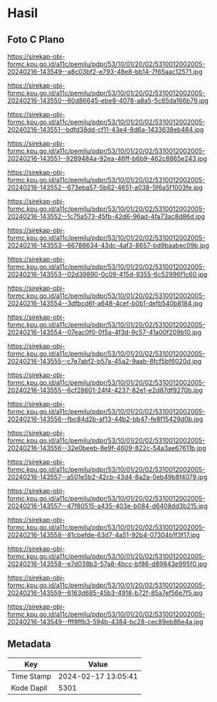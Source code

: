# Hasil

## Foto C Plano

https://sirekap-obj-formc.kpu.go.id/a11c/pemilu/pdpr/53/10/01/20/02/5310012002005-20240216-143549--a8c03bf2-e793-48e8-bb14-7f65aac12571.jpg

https://sirekap-obj-formc.kpu.go.id/a11c/pemilu/pdpr/53/10/01/20/02/5310012002005-20240216-143550--60d86645-ebe8-4078-a8a5-5c65da166b79.jpg

https://sirekap-obj-formc.kpu.go.id/a11c/pemilu/pdpr/53/10/01/20/02/5310012002005-20240216-143551--bdfd38dd-cf11-43e4-8d6a-1433638eb484.jpg

https://sirekap-obj-formc.kpu.go.id/a11c/pemilu/pdpr/53/10/01/20/02/5310012002005-20240216-143551--9289484a-92ea-46ff-b6b9-462c8865e243.jpg

https://sirekap-obj-formc.kpu.go.id/a11c/pemilu/pdpr/53/10/01/20/02/5310012002005-20240216-143552--673eba57-5b62-4651-a038-5f6a5f1003fe.jpg

https://sirekap-obj-formc.kpu.go.id/a11c/pemilu/pdpr/53/10/01/20/02/5310012002005-20240216-143552--1c75a573-45fb-42d6-96ad-4fa73ac8d86d.jpg

https://sirekap-obj-formc.kpu.go.id/a11c/pemilu/pdpr/53/10/01/20/02/5310012002005-20240216-143553--66786634-43dc-4af3-8657-bd9baabec09b.jpg

https://sirekap-obj-formc.kpu.go.id/a11c/pemilu/pdpr/53/10/01/20/02/5310012002005-20240216-143553--02d39890-0c09-415d-9355-6c52996f1c60.jpg

https://sirekap-obj-formc.kpu.go.id/a11c/pemilu/pdpr/53/10/01/20/02/5310012002005-20240216-143554--3dfbcd6f-a648-4cef-b0b1-defb540b8184.jpg

https://sirekap-obj-formc.kpu.go.id/a11c/pemilu/pdpr/53/10/01/20/02/5310012002005-20240216-143554--07eac0f0-0f5a-4f3d-9c57-41a00f209b10.jpg

https://sirekap-obj-formc.kpu.go.id/a11c/pemilu/pdpr/53/10/01/20/02/5310012002005-20240216-143555--c7e7abf2-b57a-45a2-9aab-8fcf5bf6020d.jpg

https://sirekap-obj-formc.kpu.go.id/a11c/pemilu/pdpr/53/10/01/20/02/5310012002005-20240216-143555--6cf28601-24f4-4237-82e1-e2d87df9270b.jpg

https://sirekap-obj-formc.kpu.go.id/a11c/pemilu/pdpr/53/10/01/20/02/5310012002005-20240216-143556--fbc84d2b-af13-44b2-bb47-fe8f15429d0b.jpg

https://sirekap-obj-formc.kpu.go.id/a11c/pemilu/pdpr/53/10/01/20/02/5310012002005-20240216-143556--32e0beeb-8e9f-4609-822c-54a3ae67611b.jpg

https://sirekap-obj-formc.kpu.go.id/a11c/pemilu/pdpr/53/10/01/20/02/5310012002005-20240216-143557--a501e5b2-42cb-43d4-8a2a-0eb49b8f4079.jpg

https://sirekap-obj-formc.kpu.go.id/a11c/pemilu/pdpr/53/10/01/20/02/5310012002005-20240216-143557--47f80515-a435-403e-b084-d6408dd3b215.jpg

https://sirekap-obj-formc.kpu.go.id/a11c/pemilu/pdpr/53/10/01/20/02/5310012002005-20240216-143558--81cbefde-63d7-4a51-92b4-07304b1f3f17.jpg

https://sirekap-obj-formc.kpu.go.id/a11c/pemilu/pdpr/53/10/01/20/02/5310012002005-20240216-143558--e7d038b3-57a8-4bcc-bf86-d89843e995f0.jpg

https://sirekap-obj-formc.kpu.go.id/a11c/pemilu/pdpr/53/10/01/20/02/5310012002005-20240216-143559--6163d685-45b3-4918-b72f-85a7ef56e7f5.jpg

https://sirekap-obj-formc.kpu.go.id/a11c/pemilu/pdpr/53/10/01/20/02/5310012002005-20240216-143549--fff8ffb3-594b-4384-bc28-cec89eb86e4a.jpg


## Metadata

| Key        | Value               |
| ---------- | ------------------- |
| Time Stamp | 2024-02-17 13:05:41 |
| Kode Dapil | 5301                |



